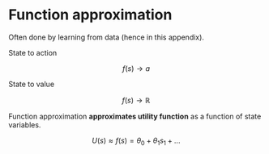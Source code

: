 # Function approximation

Often done by learning from data (hence in this appendix).

State to action

$$
f(s) \rightarrow a
$$

State to value

$$
f(s) \rightarrow \mathbb{R}
$$

Function approximation **approximates utility function** as a function of state variables.

$$
U(s) \approx f(s) = \theta_0 + \theta_1 s_1 + ...
$$
